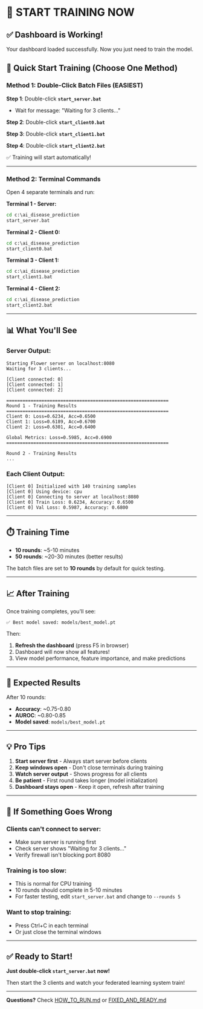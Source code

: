 # 🚀 START TRAINING NOW

## ✅ Dashboard is Working!

Your dashboard loaded successfully. Now you just need to train the model.

## 🎯 Quick Start Training (Choose One Method)

### Method 1: Double-Click Batch Files (EASIEST)

**Step 1**: Double-click **`start_server.bat`**
- Wait for message: "Waiting for 3 clients..."

**Step 2**: Double-click **`start_client0.bat`**

**Step 3**: Double-click **`start_client1.bat`**

**Step 4**: Double-click **`start_client2.bat`**

✅ Training will start automatically!

---

### Method 2: Terminal Commands

Open 4 separate terminals and run:

**Terminal 1 - Server:**
```cmd
cd c:\ai_disease_prediction
start_server.bat
```

**Terminal 2 - Client 0:**
```cmd
cd c:\ai_disease_prediction
start_client0.bat
```

**Terminal 3 - Client 1:**
```cmd
cd c:\ai_disease_prediction
start_client1.bat
```

**Terminal 4 - Client 2:**
```cmd
cd c:\ai_disease_prediction
start_client2.bat
```

---

## 📊 What You'll See

### Server Output:
```
Starting Flower server on localhost:8080
Waiting for 3 clients...

[Client connected: 0]
[Client connected: 1]  
[Client connected: 2]

============================================================
Round 1 - Training Results
============================================================
Client 0: Loss=0.6234, Acc=0.6500
Client 1: Loss=0.6189, Acc=0.6700
Client 2: Loss=0.6301, Acc=0.6400

Global Metrics: Loss=0.5985, Acc=0.6900
============================================================

Round 2 - Training Results
...
```

### Each Client Output:
```
[Client 0] Initialized with 140 training samples
[Client 0] Using device: cpu
[Client 0] Connecting to server at localhost:8080
[Client 0] Train Loss: 0.6234, Accuracy: 0.6500
[Client 0] Val Loss: 0.5987, Accuracy: 0.6800
```

---

## ⏱️ Training Time

- **10 rounds**: ~5-10 minutes
- **50 rounds**: ~20-30 minutes (better results)

The batch files are set to **10 rounds** by default for quick testing.

---

## 📈 After Training

Once training completes, you'll see:
```
✅ Best model saved: models/best_model.pt
```

Then:
1. **Refresh the dashboard** (press F5 in browser)
2. Dashboard will now show all features!
3. View model performance, feature importance, and make predictions

---

## 🎯 Expected Results

After 10 rounds:
- **Accuracy**: ~0.75-0.80
- **AUROC**: ~0.80-0.85
- **Model saved**: `models/best_model.pt`

---

## 💡 Pro Tips

1. **Start server first** - Always start server before clients
2. **Keep windows open** - Don't close terminals during training
3. **Watch server output** - Shows progress for all clients
4. **Be patient** - First round takes longer (model initialization)
5. **Dashboard stays open** - Keep it open, refresh after training

---

## 🔧 If Something Goes Wrong

### Clients can't connect to server:
- Make sure server is running first
- Check server shows "Waiting for 3 clients..."
- Verify firewall isn't blocking port 8080

### Training is too slow:
- This is normal for CPU training
- 10 rounds should complete in 5-10 minutes
- For faster testing, edit `start_server.bat` and change to `--rounds 5`

### Want to stop training:
- Press Ctrl+C in each terminal
- Or just close the terminal windows

---

## ✅ Ready to Start!

**Just double-click `start_server.bat` now!**

Then start the 3 clients and watch your federated learning system train!

---

**Questions?** Check [HOW_TO_RUN.md](HOW_TO_RUN.md) or [FIXED_AND_READY.md](FIXED_AND_READY.md)
